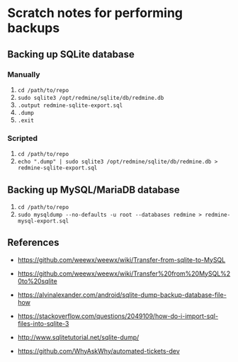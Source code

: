 
# Scratch notes for performing backups

## Backing up SQLite database

### Manually

1. `cd /path/to/repo`
2. `sudo sqlite3 /opt/redmine/sqlite/db/redmine.db`
3. `.output redmine-sqlite-export.sql`
4. `.dump`
5. `.exit`

### Scripted

1. `cd /path/to/repo`
2. `echo ".dump" | sudo sqlite3 /opt/redmine/sqlite/db/redmine.db > redmine-sqlite-export.sql`


## Backing up MySQL/MariaDB database

1. `cd /path/to/repo`
2. `sudo mysqldump --no-defaults -u root --databases redmine > redmine-mysql-export.sql`


## References

- https://github.com/weewx/weewx/wiki/Transfer-from-sqlite-to-MySQL
- https://github.com/weewx/weewx/wiki/Transfer%20from%20MySQL%20to%20sqlite
- https://alvinalexander.com/android/sqlite-dump-backup-database-file-how
- https://stackoverflow.com/questions/2049109/how-do-i-import-sql-files-into-sqlite-3
- http://www.sqlitetutorial.net/sqlite-dump/


- https://github.com/WhyAskWhy/automated-tickets-dev
